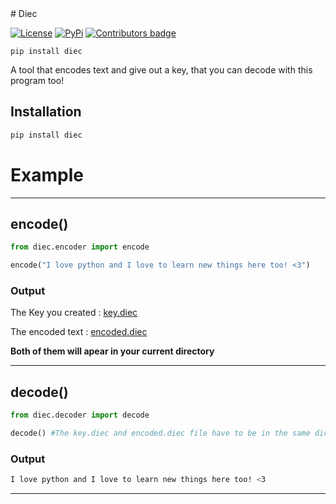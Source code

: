 <div allign="center">
# Diec

[![License](https://img.shields.io/badge/License-MIT-blue)](https://github.com/D-I-Projects/diec#license)  [![PyPi](https://img.shields.io/badge/PyPi%20Link-FFFF00)](https://pypi.org/project/diec/)  <a href="https://github.com/D-I-Projects/diec/blob/master/CONTRIBUTING.md"><img src="https://img.shields.io/github/contributors-anon/D-I-Projects/diec" alt="Contributors badge" /></a>  

```pip install diec``` 

</div>

A tool that encodes text and give out a key, that you can decode with this program too!

## Installation

```bash
pip install diec
```

# Example

<hr>

## encode()

```python
from diec.encoder import encode

encode("I love python and I love to learn new things here too! <3")
```
### Output

The Key you created : <a href="https://github.com/D-I-Projects/diec/blob/main/diec_example/key.diec">key.diec</a>

The encoded text : <a href="https://github.com/D-I-Projects/diec/blob/main/diec_example/encoded.diec">encoded.diec</a>

**Both of them will apear in your current directory**

<hr>

## decode()

```python
from diec.decoder import decode

decode() #The key.diec and encoded.diec file have to be in the same directory as the file that runs that command.
```
### Output
```bash
I love python and I love to learn new things here too! <3
```
<hr>
